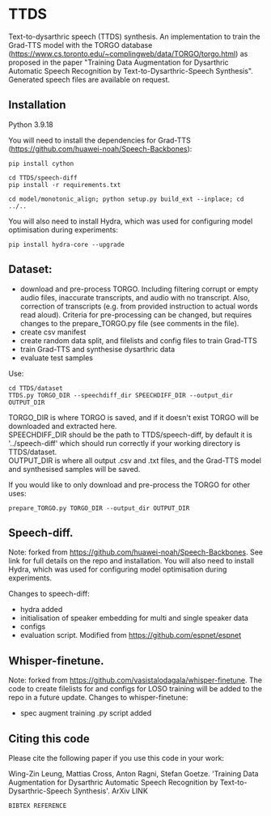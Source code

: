 # TTDS
Text-to-dysarthric speech (TTDS) synthesis. An implementation to train the Grad-TTS model with the TORGO database (https://www.cs.toronto.edu/~complingweb/data/TORGO/torgo.html) as proposed in the paper "Training Data Augmentation for Dysarthric Automatic Speech Recognition by Text-to-Dysarthric-Speech Synthesis". Generated speech files are available on request.

## Installation

Python 3.9.18

You will need to install the dependencies for Grad-TTS (https://github.com/huawei-noah/Speech-Backbones):

```
pip install cython
```

```
cd TTDS/speech-diff
pip install -r requirements.txt
```

```
cd model/monotonic_align; python setup.py build_ext --inplace; cd ../..
```

You will also need to install Hydra, which was used for configuring model optimisation during experiments:
```
pip install hydra-core --upgrade
```


## Dataset:
- download and pre-process TORGO. Including filtering corrupt or empty audio files, inaccurate transcripts, and audio with no transcript. Also, correction of transcripts (e.g. from provided instruction to actual words read aloud). Criteria for pre-processing can be changed, but requires changes to the prepare_TORGO.py file (see comments in the file). 
- create csv manifest
- create random data split, and filelists and config files to train Grad-TTS 
- train Grad-TTS and synthesise dysarthric data
- evaluate test samples

Use:
```
cd TTDS/dataset
TTDS.py TORGO_DIR --speechdiff_dir SPEECHDIFF_DIR --output_dir OUTPUT_DIR
```
TORGO_DIR is where TORGO is saved, and if it doesn't exist TORGO will be downloaded and extracted here. \
SPEECHDIFF_DIR should be the path to TTDS/speech-diff, by default it is '../speech-diff' which should run correctly if your working directory is TTDS/dataset. \
OUTPUT_DIR is where all output .csv and .txt files, and the Grad-TTS model and synthesised samples will be saved.

If you would like to only download and pre-process the TORGO for other uses:
```
prepare_TORGO.py TORGO_DIR --output_dir OUTPUT_DIR
```


## Speech-diff. 
Note: forked from https://github.com/huawei-noah/Speech-Backbones. See link for full details on the repo and installation. You will also need to install Hydra, which was used for configuring model optimisation during experiments. 

Changes to speech-diff:
- hydra added
- initialisation of speaker embedding for multi and single speaker data
- configs
- evaluation script. Modified from https://github.com/espnet/espnet


## Whisper-finetune. 
Note: forked from https://github.com/vasistalodagala/whisper-finetune. The code to create filelists for and configs for LOSO training will be added to the repo in a future update. Changes to whisper-finetune:
- spec augment training .py script added

## Citing this code

Please cite the following paper if you use this code in your work:

Wing-Zin Leung, Mattias Cross, Anton Ragni, Stefan Goetze. 'Training Data Augmentation for Dysarthric Automatic Speech Recognition by Text-to-Dysarthric-Speech Synthesis'. ArXiv LINK

```
BIBTEX REFERENCE 
```


